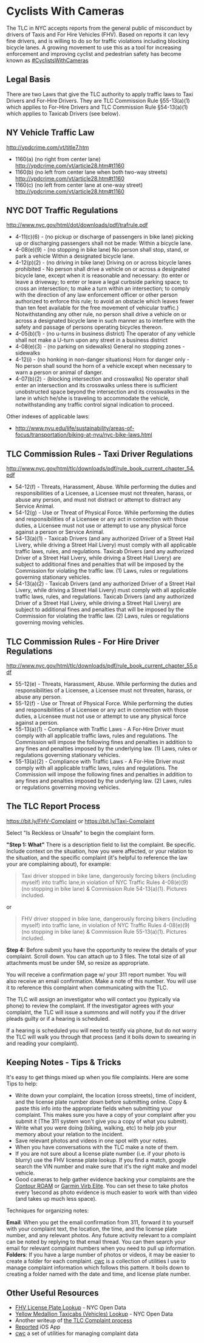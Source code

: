 # Cyclists With Cameras

The TLC in NYC accepts reports from the general public of misconduct by drivers of Taxis and For Hire Vehicles (FHV). Based on reports it can levy fine drivers, and is willing to do so for traffic violations including blocking bicycle lanes. A growing movement to use this as a tool for increasing enforcement and improving cyclist and pedestrian safety has become known as [#CyclistsWithCameras](https://twitter.com/hashtag/CyclistswithCameras?src=hash)

## Legal Basis

There are two Laws that give the TLC authority to apply traffic laws to Taxi Drivers and For-Hire Drivers. They are TLC Commission Rule §55-13(a)(1) which applies to For-Hire Drivers and TLC Commission Rule §54-13(a)(1) which applies to Taxicab Drivers (see below). 

## NY Vehicle Traffic Law

http://ypdcrime.com/vt/title7.htm

* 1160(a) (no right from center lane) http://ypdcrime.com/vt/article28.htm#t1160
* 1160(b) (no left from center lane when both two-way streets) http://ypdcrime.com/vt/article28.htm#t1160
* 1160(c) (no left from center lane at one-way street) http://ypdcrime.com/vt/article28.htm#t1160

## NYC DOT Traffic Regulations

http://www.nyc.gov/html/dot/downloads/pdf/trafrule.pdf

* 4-11(c)(6) - (no pickup or discharge of passengers in bike lane) picking up or discharging passengers shall not be made: Within a bicycle lane.
* 4-08(e)(9) - (no stopping in bike lane)  No person shall stop, stand, or park a vehicle Within a designated bicycle lane.
* 4-12(p)(2) - (no driving in bike lane) Driving on or across bicycle lanes prohibited - No person shall drive a vehicle on or across a designated bicycle lane, except when it is reasonable and necessary: (to enter or leave a driveway; to enter or leave a legal curbside parking space;  to cross an intersection; to make a turn within an intersection; to comply with the direction of any law enforcement officer or other person authorized to enforce this rule; to avoid an obstacle which leaves fewer than ten feet available for the free movement of vehicular traffic.) Notwithstanding any other rule, no person shall drive a vehicle on or across a designated bicycle lane in such manner as to interfere with the safety and passage of persons operating bicycles thereon.
* 4-05(b)(1) - (no u-turns in business district) The operator of any vehicle shall not make a U-turn upon any street in a business district
* 4-08(e)(3) - (no parking on sidewalks) General no stopping zones - sidewalks
* 4-12(i) - (no honking in non-danger situations) Horn for danger only - No person shall sound the horn of a vehicle except when necessary to warn a person or animal of danger.
* 4-07(b)(2) - (blocking intersection and crosswalks) No operator shall enter an intersection and its crosswalks unless there is sufficient unobstructed space beyond the intersection and its crosswalks in the lane in which he/she is traveling to accommodate the vehicle, notwithstanding any traffic control signal indication to proceed.

Other indexes of applicable laws:

* http://www.nyu.edu/life/sustainability/areas-of-focus/transportation/biking-at-nyu/nyc-bike-laws.html

## TLC Commission Rules - Taxi Driver Regulations

http://www.nyc.gov/html/tlc/downloads/pdf/rule_book_current_chapter_54.pdf

* 54-12(f) - Threats, Harassment, Abuse. While performing the duties and responsibilities of
a Licensee, a Licensee must not threaten, harass, or abuse any person, and must
not distract or attempt to distract any Service Animal.
* 54-12(g) - Use or Threat of Physical Force. While performing the duties and
responsibilities of a Licensee or any act in connection with those duties, a
Licensee must not use or attempt to use any physical force against a person or
Service Animal.
* 54-13(a)(1) - Taxicab Drivers (and any authorized Driver of a
Street Hail Livery, while driving a Street Hail Livery) must comply with all
applicable traffic laws, rules, and regulations. Taxicab Drivers (and any
authorized Driver of a Street Hail Livery, while driving a Street Hail Livery) are
subject to additional fines and penalties that will be imposed by the Commission
for violating the traffic law. (1) Laws, rules or regulations governing stationary vehicles. 
* 54-13(a)(2) - Taxicab Drivers (and any authorized Driver of a
Street Hail Livery, while driving a Street Hail Livery) must comply with all
applicable traffic laws, rules, and regulations. Taxicab Drivers (and any
authorized Driver of a Street Hail Livery, while driving a Street Hail Livery) are
subject to additional fines and penalties that will be imposed by the Commission
for violating the traffic law. (2) Laws, rules or regulations governing moving vehicles.

## TLC Commission Rules - For Hire Driver Regulations

http://www.nyc.gov/html/tlc/downloads/pdf/rule_book_current_chapter_55.pdf

* 55-12(e) - Threats, Harassment, Abuse. While performing the duties and responsibilities of
a Licensee, a Licensee must not threaten, harass, or abuse any person.
* 55-12(f) - Use or Threat of Physical Force. While performing the duties and
responsibilities of a Licensee or any act in connection with those duties, a
Licensee must not use or attempt to use any physical force against a person.
* 55-13(a)(1) - Compliance with Traffic Laws - A For-Hire Driver must comply with all
applicable traffic laws, rules and regulations. The Commission will impose the
following fines and penalties in addition to any fines and penalties imposed by the
underlying law. (1) Laws, rules or regulations governing stationary vehicles.
* 55-13(a)(2) - Compliance with Traffic Laws - A For-Hire Driver must comply with all
applicable traffic laws, rules and regulations. The Commission will impose the
following fines and penalties in addition to any fines and penalties imposed by the
underlying law. (2) Laws, rules or regulations governing moving vehicles.


## The TLC Report Process

https://bit.ly/FHV-Complaint  or https://bit.ly/Taxi-Complaint

Select "Is Reckless or Unsafe" to begin the complaint form.

**"Step 1: What"** There is a description field to list the complaint. Be specific. Include context on the situation, how you were affected, or your relation to the situation, and the specific complaint (it's helpful to reference the law your are complaining about), for example:

> Taxi driver stopped in bike lane, dangerously forcing bikers (including myself) into traffic lane,in violation of NYC Traffic Rules 4-08(e)(9) (no stopping in bike lane) & Commission Rule 54-13(a)(1). Pictures included.

or 

> FHV driver stopped in bike lane, dangerously forcing bikers (including myself) into traffic lane, in violation of NYC Traffic Rules 4-08(e)(9) (no stopping in bike lane) & Commission Rule 55-13(a)(1). Pictures included.

**Step 4:** Before submit you have the opportunity to review the details of your complaint. Scroll down. You can attach up to 3 files. The total size of all attachments must be under 5M, so resize as appropriate.

You will receive a confirmation page w/ your 311 report number. You will also receive an email confirmation. Make a note of this number. You will use it to reference this complaint when communicating with the TLC.

The TLC will assign an investigator who will contact you (typically via phone) to review the complaint. If the investigator agrees with your complaint, the TLC will issue a summons and will notify you if the driver pleads guilty or if a hearing is scheduled.

If a hearing is scheduled you will need to testify via phone, but do not worry the TLC will walk you through that process (and it boils down to swearing in and reading your complaint).

## Keeping Notes - Tips & Tricks

It's easy to get things mixed up when you file complaints. Here are some Tips to help:

* Write down your complaint, the location (cross streets), time of incident, and the license plate number down before submitting online. Copy & paste this info into the appropriate fields when submitting your complaint. This makes sure you have a copy of your complaint after you submit it (The 311 system won't give you a copy of what you submit).
* Write what you were doing (biking, walking, etc) to help job your memory about your relation to the incident.
* Save relevant photos and videos in one spot with your notes.
* When you have conversations with the TLC make a note of them.
* If you are not sure about a license plate number (i.e. if your photo is blurry) use the FHV license plate lookup. If you find a match, google search the VIN number and make sure that it's the right make and model vehicle.
* Good cameras to help gather evidence backing your complaints are the [Contour ROAM](https://www.amazon.com/Contour-ROAM3-Waterproof-Video-Camera/dp/B00METYIQ2) or [Garmin Virb Elite](https://buy.garmin.com/en-US/US/on-the-trail/action-cameras/virb-elite/prod119594.html). You can set these to take photos every 1second as photo evidence is much easier to work with than video (and takes up much less space).

Techniques for organizing notes:

**Email**: When you get the email confirmation from 311, forward it to yourself with your complaint text, the location, the time, and the license plate number, and any relevant photos. Any future activity relevant to a complaint can be noted by replying to that email thread. You can then search your email for relevant complaint numbers when you need to pull up information.
**Folders**: If you have a large number of photos or videos, it may be easier to create a folder for each complaint. [cwc](https://github.com/jehiah/cwc) is a collection of utilities I use to manage complaint information which follows this pattern. It boils down to creating a folder named with the date and time, and license plate number.

## Other Useful Resources

* [FHV License Plate Lookup](https://data.cityofnewyork.us/Transportation/For-Hire-Vehicles-FHV-Active-and-Inactive-Vehicles/8wbx-tsch) - NYC Open Data
* [Yellow Medallion Taxicabs (Vehicles) Lookup](https://data.cityofnewyork.us/Transportation/Medallion-Vehicles-Authorized/rhe8-mgbb) - NYC Open Data
* Another writeup of [the TLC Complaint process](http://bit.ly/1lyjrPj)
* [Reported](https://itunes.apple.com/us/app/reported/id916072964?mt=8) iOS App
* [cwc](https://github.com/jehiah/cwc) a set of utilities for managing complaint data
